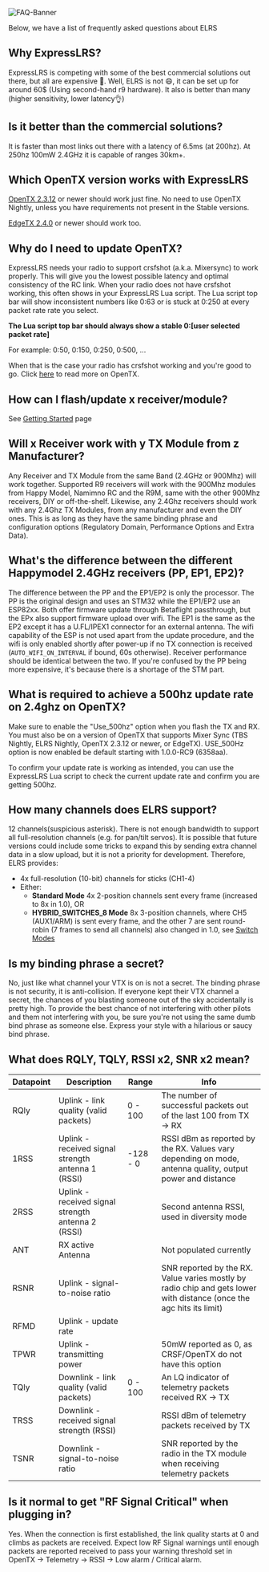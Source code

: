 ![FAQ-Banner](https://raw.githubusercontent.com/ExpressLRS/ExpressLRS-Hardware/master/img/faq.png)

Below, we have a list of frequently asked questions about ELRS

## Why ExpressLRS?

ExpressLRS is competing with some of the best commercial solutions out there, but all are expensive 🙁. Well, ELRS is not 😄, it can be set up for around 60$ (Using second-hand r9 hardware). It also is better than many (higher sensitivity, lower latency👌)

## Is it better than the commercial solutions?

It is faster than most links out there with a latency of 6.5ms (at 200hz). At 250hz 100mW 2.4GHz it is capable of ranges 30km+.

## Which OpenTX version works with ExpressLRS

[OpenTX 2.3.12](https://www.open-tx.org/downloads.html#Releases23-ref) or newer should work just fine. No need to use OpenTX Nightly, unless you have requirements not present in the Stable versions.

[EdgeTX 2.4.0](https://github.com/EdgeTX/edgetx) or newer should work too.

## Why do I need to update OpenTX?

ExpressLRS needs your radio to support crsfshot (a.k.a. Mixersync) to work properly. This will give you the lowest possible latency and optimal consistency of the RC link. When your radio does not have crsfshot working, this often shows in your ExpressLRS Lua script. The Lua script top bar will show inconsistent numbers like 0:63 or is stuck at 0:250 at every packet rate rate you select.

**The Lua script top bar should always show a stable 0:[user selected packet rate]**

For example: 0:50, 0:150, 0:250, 0:500, ...

When that is the case your radio has crsfshot working and you're good to go. Click [here](/quick-start/tx-prep) to read more on OpenTX.

## How can I flash/update x receiver/module?

See [Getting Started](/quick-start/getting-started) page

## Will x Receiver work with y TX Module from z Manufacturer?

Any Receiver and TX Module from the same Band (2.4GHz or 900Mhz) will work together. Supported R9 receivers will work with the 900Mhz modules from Happy Model, Namimno RC and the R9M, same with the other 900Mhz receivers, DIY or off-the-shelf. Likewise, any 2.4Ghz receivers should work with any 2.4Ghz TX Modules, from any manufacturer and even the DIY ones. This is as long as they have the same binding phrase and configuration options (Regulatory Domain, Performance Options and Extra Data).

## What's the difference between the different Happymodel 2.4GHz receivers (PP, EP1, EP2)?

The difference between the PP and the EP1/EP2 is only the processor. The PP is the original design and uses an STM32 while the EP1/EP2 use an ESP82xx. Both offer firmware update through Betaflight passthrough, but the EPx also support firmware upload over wifi. The EP1 is the same as the EP2 except it has a U.FL/IPEX1 connector for an external antenna. The wifi capability of the ESP is not used apart from the update procedure, and the wifi is only enabled shortly after power-up if no TX connection is received (`AUTO_WIFI_ON_INTERVAL` if bound, 60s otherwise). Receiver performance should be identical between the two.
If you're confused by the PP being more expensive, it's because there is a shortage of the STM part.

## What is required to achieve a 500hz update rate on 2.4ghz on OpenTX?

Make sure to enable the "Use_500hz" option when you flash the TX and RX. You must also be on a version of OpenTX that supports Mixer Sync (TBS Nightly, ELRS Nightly, OpenTX 2.3.12 or newer, or EdgeTX). USE_500Hz option is now enabled be default starting with 1.0.0-RC9 (6358aa).

To confirm your update rate is working as intended, you can use the ExpressLRS Lua script to check the current update rate and confirm you are getting 500hz.

## How many channels does ELRS support?
12 channels(suspicious asterisk). There is not enough bandwidth to support all full-resolution channels (e.g. for pan/tilt servos). It is possible that future versions could include some tricks to expand this by sending extra channel data in a slow upload, but it is not a priority for development. Therefore, ELRS provides:
  * 4x full-resolution (10-bit) channels for sticks (CH1-4)
  * Either:
    * **Standard Mode** 4x 2-position channels sent every frame (increased to 8x in 1.0), OR
    * **HYBRID_SWITCHES_8 Mode** 8x 3-position channels, where CH5 (AUX1/ARM) is sent every frame, and the other 7 are sent round-robin (7 frames to send all channels) also changed in 1.0, see [Switch Modes](/software/switch-config)

## Is my binding phrase a secret?

No, just like what channel your VTX is on is not a secret. The binding phrase is not security, it is anti-collision. If everyone kept their VTX channel a secret, the chances of you blasting someone out of the sky accidentally is pretty high. To provide the best chance of not interfering with other pilots and them not interfering with you, be sure you're not using the same dumb bind phrase as someone else. Express your style with a hilarious or saucy bind phrase.

## What does RQLY, TQLY, RSSI x2, SNR x2 mean?

| Datapoint| Description   |   Range | Info |
|------|-----------------------------------------|---|---|
| RQly | Uplink - link quality (valid packets)                |  0 - 100  | The number of successful packets out of the last 100 from TX → RX |
| 1RSS | Uplink - received signal strength antenna 1 (RSSI)   | -128 - 0  | RSSI dBm as reported by the RX. Values vary depending on mode, antenna quality, output power and distance |
| 2RSS | Uplink - received signal strength antenna 2 (RSSI)   |           | Second antenna RSSI, used in diversity mode |
| ANT  | RX active Antenna                                    |           | Not populated currently |
| RSNR | Uplink - signal-to-noise ratio                       |           | SNR reported by the RX. Value varies mostly by radio chip and gets lower with distance (once the agc hits its limit)|
| RFMD | Uplink - update rate                                 |           |  |
| TPWR | Uplink - transmitting power                          |           | 50mW reported as 0, as CRSF/OpenTX do not have this option |
| TQly | Downlink - link quality (valid packets)              |  0 - 100  | An LQ indicator of telemetry packets received RX → TX |
| TRSS | Downlink - received signal strength (RSSI)           |           | RSSI dBm of telemetry packets received by TX |
| TSNR | Downlink - signal-to-noise ratio                     |           | SNR reported by the radio in the TX module when receiving telemetry packets |


## Is it normal to get "RF Signal Critical" when plugging in?
Yes. When the connection is first established, the link quality starts at 0 and climbs as packets are received. Expect low RF Signal warnings until enough packets are reported received to pass your warning threshold set in OpenTX -> Telemetry -> RSSI -> Low alarm / Critical alarm.